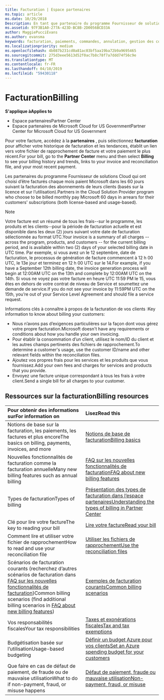 ```yaml
---
title: Facturation | Espace partenaires
ms.topic: article
ms.date: 10/29/2018
Description: En tant que partenaire du programme Fournisseur de solutions Cloud, vous devez payer Microsoft dans les 60 jours suivant la facturation des abonnements basés sur la licence et sur l’utilisation de vos clients.
ms.assetid: 97F3B1A0-277A-423D-BC8B-2D0056BCD33A
author: MaggiePucciEvans
ms.author: evansma
keywords: facturation, paiements, commandes, annulation, gestion des commandes, absence de paiement, fraude, mauvaise utilisation, taxes, exonérations fiscales, fichiers de rapprochement, fichier de rapprochement
ms.localizationpriority: medium
ms.openlocfilehash: 4b087b231cd0a81ac03bf5aa19ba72b9a9695465
ms.sourcegitcommit: 275d3eee5613d52f0ac7b8c78f7a7ddd74f56c9e
ms.translationtype: MT
ms.contentlocale: fr-FR
ms.lasthandoff: 04/10/2019
ms.locfileid: "59430118"
---
```

# <a name="billing"></a><span data-ttu-id="30324-104">Facturation</span><span class="sxs-lookup"><span data-stu-id="30324-104">Billing</span></span>

**<span data-ttu-id="30324-105">S'applique à</span><span class="sxs-lookup"><span data-stu-id="30324-105">Applies to</span></span>**

-  <span data-ttu-id="30324-106">Espace partenaires</span><span class="sxs-lookup"><span data-stu-id="30324-106">Partner Center</span></span>
-  <span data-ttu-id="30324-107">Espace partenaires de Microsoft Cloud for US Government</span><span class="sxs-lookup"><span data-stu-id="30324-107">Partner Center for Microsoft Cloud for US Government</span></span>
 
 
<span data-ttu-id="30324-108">Pour votre facture, accédez à la **partenaires** , puis sélectionnez **facturation** pour afficher votre historique de facturation et les tendances, établit un lien vers votre fichier de rapprochement de facture et votre paiement le plus récent.</span><span class="sxs-lookup"><span data-stu-id="30324-108">For your bill, go to the **Partner Center** menu and then select **Billing** to see your billing history and trends, links to your invoice and reconciliation file, and your most recent payment.</span></span>

<span data-ttu-id="30324-109">Les partenaires du programme Fournisseur de solutions Cloud qui ont choisi d’être facturés chaque mois paient Microsoft dans les 60 jours suivant la facturation des abonnements de leurs clients (basés sur la licence et sur l’utilisation).</span><span class="sxs-lookup"><span data-stu-id="30324-109">Partners in the Cloud Solution Provider program who choose to be billed monthly pay Microsoft 60 days in arrears for their customers' subscriptions (both license-based and usage-based).</span></span>

> [!NOTE]  
> <span data-ttu-id="30324-110">Votre facture est un résumé de tous les frais--sur le programme, les produits et les clients--pour la période de facturation actuelle et est disponible dans les deux (2) jours suivant votre date de facturation sélectionnée au format UTC.</span><span class="sxs-lookup"><span data-stu-id="30324-110">Your invoice is a summary of all charges -- across the program, products, and customers -- for the current billing period, and is available within two (2) days of your selected billing date in UTC time.</span></span> <span data-ttu-id="30324-111">Par exemple, si vous avez un le 12 septembre, date de facturation, le processus de génération de facture commencent à 12 h 00 UTC, le 13e jour et terminez en 12 h 00 UTC sur le 14.</span><span class="sxs-lookup"><span data-stu-id="30324-111">For example, if you have a September 12th billing date, the invoice generation process will begin at 12:00AM UTC on the 13th and complete by 12:00AM UTC on the 14th.</span></span> <span data-ttu-id="30324-112">Si vous ne voyez pas votre facture en heure UTC 11:59 PM le 15, vous êtes en dehors de votre contrat de niveau de Service et soumettez une demande de service.</span><span class="sxs-lookup"><span data-stu-id="30324-112">If you do not see your invoice by 11:59PM UTC on the 15th, you’re out of your Service Level Agreement and should file a service request.</span></span> 

<span data-ttu-id="30324-113">Informations clés à connaître à propos de la facturation de vos clients :</span><span class="sxs-lookup"><span data-stu-id="30324-113">Key information to know about billing your customers:</span></span>

-   <span data-ttu-id="30324-114">Nous n’avons pas d’exigences particulières sur la façon dont vous gérez votre propre facturation.</span><span class="sxs-lookup"><span data-stu-id="30324-114">Microsoft doesn't have any requirements or conditions about how you handle your own invoicing.</span></span>
-   <span data-ttu-id="30324-115">Pour établir la consommation d’un client, utilisez le nom/ID du client et les autres champs pertinents des fichiers de rapprochement.</span><span class="sxs-lookup"><span data-stu-id="30324-115">To determine a customer's usage, use the customer ID/name and other relevant fields within the reconciliation files.</span></span>
-   <span data-ttu-id="30324-116">Ajoutez vos propres frais pour les services et les produits que vous fournissez.</span><span class="sxs-lookup"><span data-stu-id="30324-116">Add your own fees and charges for services and products that you provide.</span></span>
-   <span data-ttu-id="30324-117">Envoyez une facture unique correspondant à tous les frais à votre client.</span><span class="sxs-lookup"><span data-stu-id="30324-117">Send a single bill for all charges to your customer.</span></span>

## <a name="billing-resources"></a><span data-ttu-id="30324-118">Ressources sur la facturation</span><span class="sxs-lookup"><span data-stu-id="30324-118">Billing resources</span></span>
|**<span data-ttu-id="30324-119">Pour obtenir des informations sur</span><span class="sxs-lookup"><span data-stu-id="30324-119">For information on</span></span>**   |**<span data-ttu-id="30324-120">Lisez</span><span class="sxs-lookup"><span data-stu-id="30324-120">Read this</span></span>**    |
|:-----------------------------|:-----------------|
|<span data-ttu-id="30324-121">Notions de base sur la facturation, les paiements, les factures et plus encore</span><span class="sxs-lookup"><span data-stu-id="30324-121">The basics on billing, payments, invoices, and  more</span></span>   |[<span data-ttu-id="30324-122">Notions de base de facturation</span><span class="sxs-lookup"><span data-stu-id="30324-122">Billing basics</span></span>](billing-basics.md)
|<span data-ttu-id="30324-123">Nouvelles fonctionnalités de facturation comme la facturation annuelle</span><span class="sxs-lookup"><span data-stu-id="30324-123">Many new billing features such as annual billing</span></span>   |[<span data-ttu-id="30324-124">FAQ sur les nouvelles fonctionnalités de facturation</span><span class="sxs-lookup"><span data-stu-id="30324-124">FAQ about new billing features</span></span>](faq-about-new-billing-features.md)|
|<span data-ttu-id="30324-125">Types de facturation</span><span class="sxs-lookup"><span data-stu-id="30324-125">Types of billing</span></span>   |[<span data-ttu-id="30324-126">Présentation des types de facturation dans l’espace partenaires</span><span class="sxs-lookup"><span data-stu-id="30324-126">Understanding the types of billing in Partner Center</span></span>](billing-different-types.md)   |
|<span data-ttu-id="30324-127">Clé pour lire votre facture</span><span class="sxs-lookup"><span data-stu-id="30324-127">The key to reading your bill</span></span>   |[<span data-ttu-id="30324-128">Lire votre facture</span><span class="sxs-lookup"><span data-stu-id="30324-128">Read your bill</span></span>](read-your-bill.md)   |
|<span data-ttu-id="30324-129">Comment lire et utiliser votre fichier de rapprochement</span><span class="sxs-lookup"><span data-stu-id="30324-129">How to read and use your reconciliation file</span></span>   |[<span data-ttu-id="30324-130">Utiliser les fichiers de rapprochement</span><span class="sxs-lookup"><span data-stu-id="30324-130">Use the reconciliation files</span></span>](use-the-reconciliation-files.md)|
|<span data-ttu-id="30324-131">Scénarios de facturation courants (recherchez d’autres scénarios de facturation dans [FAQ sur les nouvelles fonctionnalités de facturation](faq-about-new-billing-features.md))</span><span class="sxs-lookup"><span data-stu-id="30324-131">Common billing scenarios (find additional billing scenarios in [FAQ about new billing features](faq-about-new-billing-features.md))</span></span>|[<span data-ttu-id="30324-132">Exemples de facturation courants</span><span class="sxs-lookup"><span data-stu-id="30324-132">Common billing scenarios</span></span>](common-billing-scenarios.md)|
|<span data-ttu-id="30324-133">Vos responsabilités fiscales</span><span class="sxs-lookup"><span data-stu-id="30324-133">Your tax responsibilities</span></span>   | [<span data-ttu-id="30324-134">Taxes et exonérations fiscales</span><span class="sxs-lookup"><span data-stu-id="30324-134">Tax and tax exemptions</span></span>](tax-and-tax-exemptions.md)|
|<span data-ttu-id="30324-135">Budgétisation basée sur l’utilisation</span><span class="sxs-lookup"><span data-stu-id="30324-135">Usage-based budgeting</span></span>    |[<span data-ttu-id="30324-136">Définir un budget Azure pour vos clients</span><span class="sxs-lookup"><span data-stu-id="30324-136">Set an Azure spending budget for your customers</span></span>](set-an-azure-spending-budget-for-your-customers.md)|
|<span data-ttu-id="30324-137">Que faire en cas de défaut de paiement, de fraude ou de mauvaise utilisation</span><span class="sxs-lookup"><span data-stu-id="30324-137">What to do if non-payment, fraud, or misuse happens</span></span>   |[<span data-ttu-id="30324-138">Défaut de paiement, fraude ou mauvaise utilisation</span><span class="sxs-lookup"><span data-stu-id="30324-138">Non-payment, fraud, or misuse</span></span>](non-payment--fraud--or-misuse.md)|




















